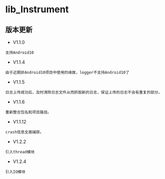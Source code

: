 # lib_Instrument

## 版本更新
* V1.1.0
```
支持Android10
```
* V1.1.4
```
由于近期非Android10项目中使用的缘故，logger不支持Android10了
```
* V1.1.5
```
日志上传成功后，及时清除日志文件从而抓取新的日志，保证上传的日志不会有重复的部分。
```
* V1.1.6
```
重新整合包名和项目路径。
```
* V1.1.12
```
crash信息全面捕获。
```
* V1.2.2
```
引入thread模块
```
* V1.2.4
```
引入IO模块
```
